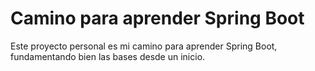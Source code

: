 # Camino para aprender Spring Boot
Este proyecto personal es mi camino para aprender Spring Boot, fundamentando bien las bases desde un inicio.
